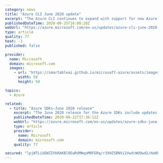 ```yaml
---
category: news
title: "Azure CLI June 2020 update"
excerpt: "The Azure CLI continues to expand with support for new Azure services. This release includes 23 new modules to manage as many Azure services."
publishedDateTime: 2020-06-25T16:00:28Z
webUrl: "https://azure.microsoft.com/en-us/updates/azure-cli-june-2020-update/"
type: article
quality: 77
heat: -1
published: false

provider:
  name: Microsoft
  domain: microsoft.com
  images:
    - url: "https://smartableai.github.io/microsoft-azure/assets/images/organizations/microsoft.com-50x50.jpg"
      width: 50
      height: 50

topics:
  - Azure

related:
  - title: "Azure SDKs—June 2020 release"
    excerpt: "The June 2020 release for the Azure SDKs include updates to these libraries: Cosmos DB (Java), Event Hubs, Azure Storage, and Text Analytics. Additionally, the following are now available in preview: Azure.Identity, Azure Search, Form Recognizer, and Service Bus."
    publishedDateTime: 2020-06-22T17:36:12Z
    webUrl: "https://azure.microsoft.com/en-us/updates/azure-sdks-june-2020-release/"
    type: article
    provider:
      name: Microsoft
      domain: microsoft.com
    quality: 77

secured: "lpjWTLiUEWZIhkRAKBl0EwRdMWqoMRFGRq/r399Z5BNVi2VwdcWO9wd2/HaNkpmHwArTNJdeorCM7mdXvCyDLqN68TfAENUxSNzgQmK82Ffwx+qnNq7vwZQFSFxErkd8QICGV8Z2+Mo31lbBioyRCnFcV/+72wB7vH6B+kciIVn4XFYJ9iV/H34I42bLZRulBgPRvRl3+refdPGQFLmfpmsyEewPC8ya6eY8wV0J2hsYegi8v2Xf0swJpnG7TmyIxJ8E2UvzAEBIi6R1KdTO66eT72HJCOFv3YriAd/74VOXbBt3v5MwiH476kVG+NVmRmeCXxADIhmyK4DjAtocAw==;+ZnrdiCwdUf9418E7cxEOw=="
---
```



